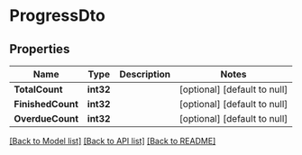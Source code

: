 # ProgressDto

## Properties
Name | Type | Description | Notes
------------ | ------------- | ------------- | -------------
**TotalCount** | **int32** |  | [optional] [default to null]
**FinishedCount** | **int32** |  | [optional] [default to null]
**OverdueCount** | **int32** |  | [optional] [default to null]

[[Back to Model list]](../README.md#documentation-for-models) [[Back to API list]](../README.md#documentation-for-api-endpoints) [[Back to README]](../README.md)


